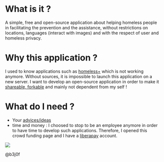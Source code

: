# What is it ?
A simple, free and open-source application about helping homeless people in facilitating the prevention and the assistance, without restrictions on locations, languages (interact with images) and with the respect of user and homeless privacy.

# Why this application ?
I used to know applications such as [homeless+](http://homelessplus.com) which is not working anymore. Without sources, it is impossible to launch this application on a new server. I want to develop an open-source application in order to make it [shareable, forkable](https://github.com/b3j0f/homeless/) and mainly not dependent from my self !

# What do I need ?
- Your [advices/ideas](https://github.com/b3j0f/homeless/issues)
- time and money : I choosed to stop to be an employee anymore in order to have time to develop such applications. Therefore, I opened this crowd funding page and I have a [liberapay](https://liberapay.com/b3j0f/donate) account.

[![](https://liberapay.com/assets/widgets/donate.svg)](https://liberapay.com/b3j0f/donate)

@b3j0f
